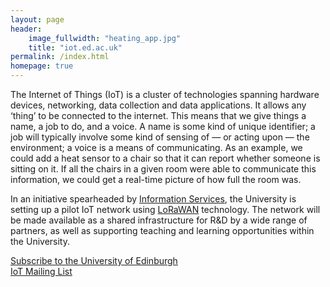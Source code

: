```yaml
---
layout: page
header:
    image_fullwidth: "heating_app.jpg"
    title: "iot.ed.ac.uk"
permalink: /index.html
homepage: true
---
```


The Internet of Things (IoT) is a cluster of technologies spanning hardware devices, networking, data collection and data applications. It allows any ‘thing’ to be connected to the internet. This means that we give things a name, a job to do, and a voice. A name is some kind of unique identifier; a job will typically involve some kind of sensing of &mdash; or acting upon &mdash; the environment; a voice is a means of communicating. As an example, we could add a heat sensor to a chair so that it can report whether someone is sitting on it. If all the chairs in a given room were able to communicate this information, we could get a real-time picture of how full the room was.

In an initiative spearheaded by [Information Services](http://www.ed.ac.uk/information-services/about/organisation/iti), the University is setting up a pilot IoT network using [LoRaWAN](https://www.lora-alliance.org/What-Is-LoRa/Technology) technology. The network will be made available as a shared infrastructure for R&amp;D by a wide range of partners, as well as supporting teaching and learning opportunities within the University.



<div class="row t60">
        <div class="small-12 text-center columns">
            <a class="button large radius" href="https://mlist.is.ed.ac.uk/lists/subscribe/iot" target="_blank" >
            Subscribe to the University of Edinburgh<br/>IoT Mailing List
            </a>
        </div><!-- /.small-12.columns -->
</div><!-- /.row -->
